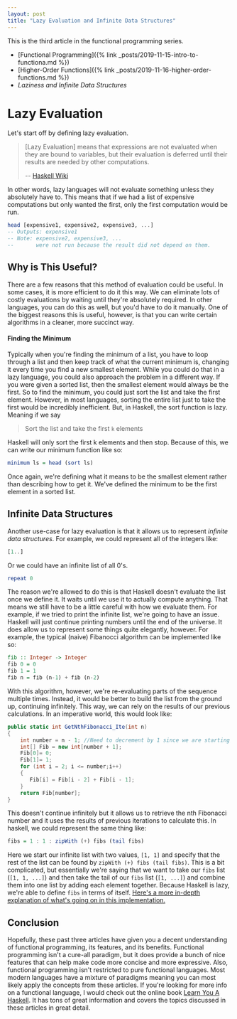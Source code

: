 ```yaml
---
layout: post
title: "Lazy Evaluation and Infinite Data Structures"
---
```


This is the third article in the functional programming series.

- [Functional Programming]({% link _posts/2019-11-15-intro-to-functiona.md %})
- [Higher-Order Functions]({% link _posts/2019-11-16-higher-order-functions.md %})
- *Laziness and Infinite Data Structures*

# Lazy Evaluation

Let's start off by defining lazy evaluation.

>  [Lazy Evaluation] means that expressions are not evaluated when they are bound to variables, but their evaluation is deferred until their results are needed by other computations.
>
> -- [Haskell Wiki](https://wiki.haskell.org/Lazy_evaluation)

In other words, lazy languages will not evaluate something unless they absolutely have to. This means that if we had a list of expensive computations but only wanted the first, only the first computation would be run.

```haskell
head [expensive1, expensive2, expensive3, ...]
-- Outputs: expensive1 
-- Note: expensive2, expensive3, ... 
--       were not run because the result did not depend on them. 
```

## Why is This Useful?

There are a few reasons that this method of evaluation could be useful. In some cases, it is more efficient to do it this way. We can eliminate lots of costly evaluations by waiting until they're absolutely required. In other languages, you can do this as well, but you'd have to do it manually. One of the biggest reasons this is useful, however, is that you can write certain algorithms in a cleaner, more succinct way. 

#### Finding the Minimum

Typically when you're finding the minimum of a list, you have to loop through a list and then keep track of what the current minimum is, changing it every time you find a new smallest element. While you could do that in a lazy language, you could also approach the problem in a different way. If you were given a sorted list, then the smallest element would always be the first. So to find the minimum, you could just sort the list and take the first element. However, in most languages, sorting the entire list just to take the first would be incredibly inefficient. But, in Haskell, the sort function is lazy. Meaning if we say 

> Sort the list and take the first `k` elements

Haskell will only sort the first k elements and then stop. Because of this, we can write our minimum function like so:

```haskell
minimum ls = head (sort ls)
```

Once again, we're defining what it means to be the smallest element rather than describing how to get it. We've defined the minimum to be the first element in a sorted list. 


## Infinite Data Structures

Another use-case for lazy evaluation is that it allows us to represent *infinite data structures*. For example, we could represent all of the integers like:

```haskell 
[1..]
```

Or we could have an infinite list of all 0's.

```haskell
repeat 0
```

The reason we're allowed to do this is that Haskell doesn't evaluate the list once we define it. It waits until we use it to actually compute anything. That means we still have to be a little careful with how we evaluate them. For example, if we tried to print the infinite list, we're going to have an issue. Haskell will just continue printing numbers until the end of the universe. It does allow us to represent some things quite elegantly, however. For example, the typical (naive) Fibanocci algorithm can be implemented like so:

```haskell
fib :: Integer -> Integer
fib 0 = 0
fib 1 = 1
fib n = fib (n-1) + fib (n-2)
```

With this algorithm, however, we're re-evaluating parts of the sequence multiple times. Instead, it would be better to build the list from the ground up, continuing infinitely. This way, we can rely on the results of our previous calculations. In an imperative world, this would look like:

```csharp
public static int GetNthFibonacci_Ite(int n)  
{  
    int number = n - 1; //Need to decrement by 1 since we are starting from 0  
    int[] Fib = new int[number + 1];  
    Fib[0]= 0;  
    Fib[1]= 1;  
    for (int i = 2; i <= number;i++)  
    {  
       Fib[i] = Fib[i - 2] + Fib[i - 1];  
    }  
    return Fib[number];  
} 
```
This doesn't continue infinitely but it allows us to retrieve the nth Fibonacci number and it uses the results of previous iterations to calculate this. In haskell, we could represent the same thing like:

```haskell
fibs = 1 : 1 : zipWith (+) fibs (tail fibs)
```

Here we start our infinite list with two values, `[1, 1]` and specify that the rest of the list can be found by `zipWith (+) fibs (tail fibs)`. This is a bit complicated, but essentially we're saying that we want to take our `fibs` list (`[1, 1, ...]`) and then take the tail of our `fibs` list (`[1, ...]`) and combine them into one list by adding each element together. Because Haskell is lazy, we're able to define `fibs` in terms of itself. 
[Here's a more in-depth explanation of what's going on in this implementation.](https://stackoverflow.com/questions/1105765/generating-fibonacci-numbers-in-haskell)

## Conclusion

Hopefully, these past three articles have given you a decent understanding of functional programming, its features, and its benefits. Functional programming isn't a cure-all paradigm, but it does provide a bunch of nice features that can help make code more concise and more expressive. Also, functional programming isn't restricted to pure functional languages. Most modern languages have a mixture of paradigms meaning you can most likely apply the concepts from these articles. If you're looking for more info on a functional language, I would check out the online book [Learn You A Haskell](http://learnyouahaskell.com/). It has tons of great information and covers the topics discussed in these articles in great detail.
